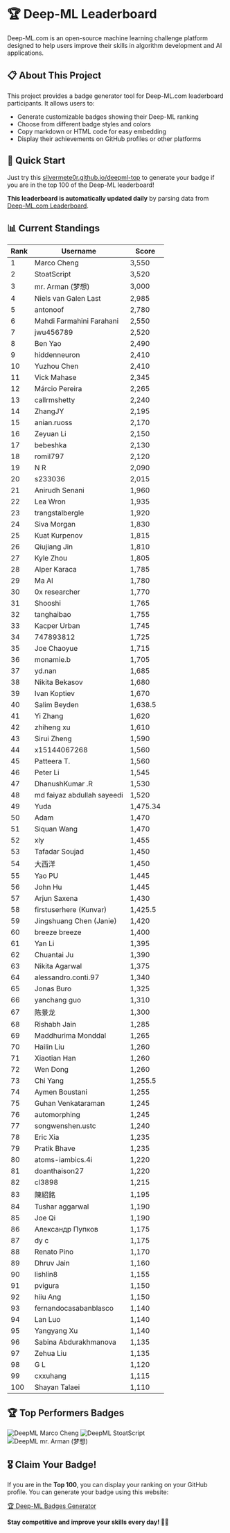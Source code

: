 # 🏆 Deep-ML Leaderboard

Deep-ML.com is an open-source machine learning challenge platform designed to help users improve their skills in algorithm development and AI applications.  

## 📋 About This Project

This project provides a badge generator tool for Deep-ML.com leaderboard participants. It allows users to:
- Generate customizable badges showing their Deep-ML ranking
- Choose from different badge styles and colors
- Copy markdown or HTML code for easy embedding
- Display their achievements on GitHub profiles or other platforms

## 🚀 Quick Start

Just try this [silvermete0r.github.io/deepml-top](silvermete0r.github.io/deepml-top) to generate your badge if you are in the top 100 of the Deep-ML leaderboard!

**This leaderboard is automatically updated daily** by parsing data from [Deep-ML.com Leaderboard](https://www.deep-ml.com/leaderboard).  

## 📊 Current Standings  

<!-- LEADERBOARD_START -->
| Rank | Username | Score |
|------|---------|-------|
| 1 | Marco Cheng | 3,550 |
| 2 | StoatScript | 3,520 |
| 3 | mr. Arman (梦想) | 3,000 |
| 4 | Niels van Galen Last | 2,985 |
| 5 | antonoof | 2,780 |
| 6 | Mahdi Farmahini Farahani | 2,550 |
| 7 | jwu456789 | 2,520 |
| 8 | Ben Yao | 2,490 |
| 9 | hiddenneuron | 2,410 |
| 10 | Yuzhou Chen | 2,410 |
| 11 | Vick Mahase | 2,345 |
| 12 | Márcio Pereira | 2,265 |
| 13 | callrmshetty | 2,240 |
| 14 | ZhangJY | 2,195 |
| 15 | anian.ruoss | 2,170 |
| 16 | Zeyuan Li | 2,150 |
| 17 | bebeshka | 2,130 |
| 18 | romil797 | 2,120 |
| 19 | N R | 2,090 |
| 20 | s233036 | 2,015 |
| 21 | Anirudh Senani | 1,960 |
| 22 | Lea Wron | 1,935 |
| 23 | trangstalbergle | 1,920 |
| 24 | Siva Morgan | 1,830 |
| 25 | Kuat Kurpenov | 1,815 |
| 26 | Qiujiang Jin | 1,810 |
| 27 | Kyle Zhou | 1,805 |
| 28 | Alper Karaca | 1,785 |
| 29 | Ma Al | 1,780 |
| 30 | 0x researcher | 1,770 |
| 31 | Shooshi | 1,765 |
| 32 | tanghaibao | 1,755 |
| 33 | Kacper Urban | 1,745 |
| 34 | 747893812 | 1,725 |
| 35 | Joe Chaoyue | 1,715 |
| 36 | monamie.b | 1,705 |
| 37 | yd.nan | 1,685 |
| 38 | Nikita Bekasov | 1,680 |
| 39 | Ivan Koptiev | 1,670 |
| 40 | Salim Beyden | 1,638.5 |
| 41 | Yi Zhang | 1,620 |
| 42 | zhiheng xu | 1,610 |
| 43 | Sirui Zheng | 1,590 |
| 44 | x15144067268 | 1,560 |
| 45 | Patteera T. | 1,560 |
| 46 | Peter Li | 1,545 |
| 47 | DhanushKumar .R | 1,530 |
| 48 | md faiyaz abdullah sayeedi | 1,520 |
| 49 | Yuda | 1,475.34 |
| 50 | Adam | 1,470 |
| 51 | Siquan Wang | 1,470 |
| 52 | xly | 1,455 |
| 53 | Tafadar Soujad | 1,450 |
| 54 | 大西洋 | 1,450 |
| 55 | Yao PU | 1,445 |
| 56 | John Hu | 1,445 |
| 57 | Arjun Saxena | 1,430 |
| 58 | firstuserhere (Kunvar) | 1,425.5 |
| 59 | Jingshuang Chen (Janie) | 1,420 |
| 60 | breeze breeze | 1,400 |
| 61 | Yan Li | 1,395 |
| 62 | Chuantai Ju | 1,390 |
| 63 | Nikita Agarwal | 1,375 |
| 64 | alessandro.conti.97 | 1,340 |
| 65 | Jonas Buro | 1,325 |
| 66 | yanchang guo | 1,310 |
| 67 | 陈景龙 | 1,300 |
| 68 | Rishabh Jain | 1,285 |
| 69 | Maddhurima Monddal | 1,265 |
| 70 | Hailin Liu | 1,260 |
| 71 | Xiaotian Han | 1,260 |
| 72 | Wen Dong | 1,260 |
| 73 | Chi Yang | 1,255.5 |
| 74 | Aymen Boustani | 1,255 |
| 75 | Guhan Venkataraman | 1,245 |
| 76 | automorphing | 1,245 |
| 77 | songwenshen.ustc | 1,240 |
| 78 | Eric Xia | 1,235 |
| 79 | Pratik Bhave | 1,235 |
| 80 | atoms-iambics.4i | 1,220 |
| 81 | doanthaison27 | 1,220 |
| 82 | cl3898 | 1,215 |
| 83 | 陳紹銘 | 1,195 |
| 84 | Tushar aggarwal | 1,190 |
| 85 | Joe Qi | 1,190 |
| 86 | Александр Пупков | 1,175 |
| 87 | dy c | 1,175 |
| 88 | Renato Pino | 1,170 |
| 89 | Dhruv Jain | 1,160 |
| 90 | lishlin8 | 1,155 |
| 91 | pvigura | 1,150 |
| 92 | hiiu Ang | 1,150 |
| 93 | fernandocasabanblasco | 1,140 |
| 94 | Lan Luo | 1,140 |
| 95 | Yangyang Xu | 1,140 |
| 96 | Sabina Abdurakhmanova | 1,135 |
| 97 | Zehua Liu | 1,135 |
| 98 | G L | 1,120 |
| 99 | cxxuhang | 1,115 |
| 100 | Shayan Talaei | 1,110 |
<!-- LEADERBOARD_END -->

## 🏆 Top Performers Badges

<!-- BADGES_START -->
![DeepML Marco Cheng](https://img.shields.io/badge/dynamic/json?url=https%3A%2F%2Fraw.githubusercontent.com%2Fsilvermete0r%2Fdeepml-top%2Fmain%2Fbadges.json&query=%24.4091c1a21900bd2c7d3f4e343acddda1.label&prefix=Rank%20&style=for-the-badge&label=%F0%9F%9A%80%20DeepML&color=blue&link=https%3A%2F%2Fwww.deep-ml.com%2Fleaderboard)
![DeepML StoatScript](https://img.shields.io/badge/dynamic/json?url=https%3A%2F%2Fraw.githubusercontent.com%2Fsilvermete0r%2Fdeepml-top%2Fmain%2Fbadges.json&query=%24.2561d6c634fa6c4eb794454446029d95.label&prefix=Rank%20&style=for-the-badge&label=%F0%9F%9A%80%20DeepML&color=blue&link=https%3A%2F%2Fwww.deep-ml.com%2Fleaderboard)
![DeepML mr. Arman (梦想)](https://img.shields.io/badge/dynamic/json?url=https%3A%2F%2Fraw.githubusercontent.com%2Fsilvermete0r%2Fdeepml-top%2Fmain%2Fbadges.json&query=%24.1247b1b5b9cd95e98d7ff7438207406f.label&prefix=Rank%20&style=for-the-badge&label=%F0%9F%9A%80%20DeepML&color=blue&link=https%3A%2F%2Fwww.deep-ml.com%2Fleaderboard)
<!-- BADGES_END -->

## 🎖 Claim Your Badge!  

If you are in the **Top 100**, you can display your ranking on your GitHub profile. You can generate your badge using this website:

[🏆 Deep-ML Badges Generator](https://silvermete0r.github.io/deepml-top/)

**Stay competitive and improve your skills every day! 🚀🔥**